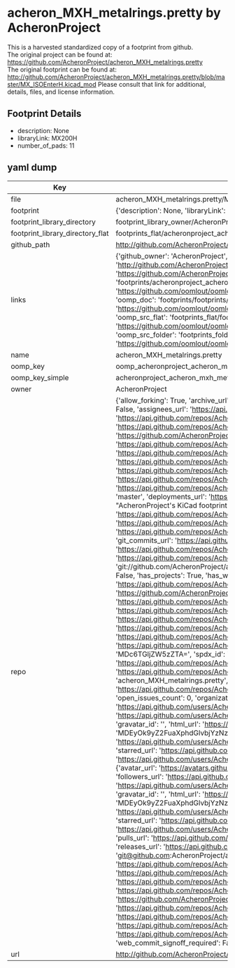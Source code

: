 # acheron_MXH_metalrings.pretty by AcheronProject  
This is a harvested standardized copy of a footprint from github.  
The original project can be found at:  
https://github.com/AcheronProject/acheron_MXH_metalrings.pretty  
The original footprint can be found at:
http://github.com/AcheronProject/acheron_MXH_metalrings.pretty/blob/master/MX_ISOEnterH.kicad_mod
Please consult that link for additional, details, files, and license information.  
## Footprint Details
* description: None  
* libraryLink: MX200H  
* number_of_pads: 11  
## yaml dump  
| Key | Value |  
| --- | --- |  
| file | acheron_MXH_metalrings.pretty/MX200H.kicad_mod |  
| footprint | {'description': None, 'libraryLink': 'MX200H', 'number_of_pads': 11} |  
| footprint_library_directory | footprint_library_owner/AcheronProject_acheron_MXH_metalrings.pretty |  
| footprint_library_directory_flat | footprints_flat/acheronproject_acheron_mxh_metalrings_mx200h/working |  
| github_path | http://github.com/AcheronProject/acheron_MXH_metalrings.pretty/blob/master/MX200H.kicad_mod |  
| links | {'github_owner': 'AcheronProject', 'github_repo_name': 'acheron_MXH_metalrings.pretty', 'github_src': 'http://github.com/AcheronProject/acheron_MXH_metalrings.pretty/blob/master/MX_ISOEnterH.kicad_mod', 'github_src_repo': 'https://github.com/AcheronProject/acheron_MXH_metalrings.pretty', 'oomp_bot': 'footprints/acheronproject_acheron_mxh_metalrings_mx200h/working', 'oomp_bot_github': 'https://github.com/oomlout/oomlout_oomp_footprint_bot/tree/main/footprints/acheronproject_acheron_mxh_metalrings_mx200h/working', 'oomp_doc': 'footprints/footprints/AcheronProject/acheron_MXH_metalrings/MX200H/working/', 'oomp_doc_github': 'https://github.com/oomlout/oomlout_oomp_footprint_doc/tree/main/footprints/footprints/AcheronProject/acheron_MXH_metalrings/MX200H/working', 'oomp_src_flat': 'footprints_flat/footprints_flat/acheronproject_acheron_mxh_metalrings_mx200h/working', 'oomp_src_flat_github': 'https://github.com/oomlout/oomlout_oomp_footprint_src/tree/main/footprints_flat/acheronproject_acheron_mxh_metalrings_mx200h/working', 'oomp_src_folder': 'footprints_folder/footprints_folder/AcheronProject/acheron_MXH_metalrings/MX200H/working', 'oomp_src_folder_github': 'https://github.com/oomlout/oomlout_oomp_footprint_src/tree/main/footprints_folder/AcheronProject/acheron_MXH_metalrings/MX200H/working'} |  
| name | acheron_MXH_metalrings.pretty |  
| oomp_key | oomp_acheronproject_acheron_mxh_metalrings_mx200h |  
| oomp_key_simple | acheronproject_acheron_mxh_metalrings_mx200h |  
| owner | AcheronProject |  
| repo | {'allow_forking': True, 'archive_url': 'https://api.github.com/repos/AcheronProject/acheron_MXH_metalrings.pretty/{archive_format}{/ref}', 'archived': False, 'assignees_url': 'https://api.github.com/repos/AcheronProject/acheron_MXH_metalrings.pretty/assignees{/user}', 'blobs_url': 'https://api.github.com/repos/AcheronProject/acheron_MXH_metalrings.pretty/git/blobs{/sha}', 'branches_url': 'https://api.github.com/repos/AcheronProject/acheron_MXH_metalrings.pretty/branches{/branch}', 'clone_url': 'https://github.com/AcheronProject/acheron_MXH_metalrings.pretty.git', 'collaborators_url': 'https://api.github.com/repos/AcheronProject/acheron_MXH_metalrings.pretty/collaborators{/collaborator}', 'comments_url': 'https://api.github.com/repos/AcheronProject/acheron_MXH_metalrings.pretty/comments{/number}', 'commits_url': 'https://api.github.com/repos/AcheronProject/acheron_MXH_metalrings.pretty/commits{/sha}', 'compare_url': 'https://api.github.com/repos/AcheronProject/acheron_MXH_metalrings.pretty/compare/{base}...{head}', 'contents_url': 'https://api.github.com/repos/AcheronProject/acheron_MXH_metalrings.pretty/contents/{+path}', 'contributors_url': 'https://api.github.com/repos/AcheronProject/acheron_MXH_metalrings.pretty/contributors', 'created_at': '2021-03-25T18:09:56Z', 'default_branch': 'master', 'deployments_url': 'https://api.github.com/repos/AcheronProject/acheron_MXH_metalrings.pretty/deployments', 'description': "AcheronProject's KiCad footprint library for hotswap MX sockets using metallized rings around the holes.", 'disabled': False, 'downloads_url': 'https://api.github.com/repos/AcheronProject/acheron_MXH_metalrings.pretty/downloads', 'events_url': 'https://api.github.com/repos/AcheronProject/acheron_MXH_metalrings.pretty/events', 'fork': False, 'forks': 0, 'forks_count': 0, 'forks_url': 'https://api.github.com/repos/AcheronProject/acheron_MXH_metalrings.pretty/forks', 'full_name': 'AcheronProject/acheron_MXH_metalrings.pretty', 'git_commits_url': 'https://api.github.com/repos/AcheronProject/acheron_MXH_metalrings.pretty/git/commits{/sha}', 'git_refs_url': 'https://api.github.com/repos/AcheronProject/acheron_MXH_metalrings.pretty/git/refs{/sha}', 'git_tags_url': 'https://api.github.com/repos/AcheronProject/acheron_MXH_metalrings.pretty/git/tags{/sha}', 'git_url': 'git://github.com/AcheronProject/acheron_MXH_metalrings.pretty.git', 'has_discussions': False, 'has_downloads': True, 'has_issues': True, 'has_pages': False, 'has_projects': True, 'has_wiki': True, 'homepage': None, 'hooks_url': 'https://api.github.com/repos/AcheronProject/acheron_MXH_metalrings.pretty/hooks', 'html_url': 'https://github.com/AcheronProject/acheron_MXH_metalrings.pretty', 'id': 351532089, 'is_template': False, 'issue_comment_url': 'https://api.github.com/repos/AcheronProject/acheron_MXH_metalrings.pretty/issues/comments{/number}', 'issue_events_url': 'https://api.github.com/repos/AcheronProject/acheron_MXH_metalrings.pretty/issues/events{/number}', 'issues_url': 'https://api.github.com/repos/AcheronProject/acheron_MXH_metalrings.pretty/issues{/number}', 'keys_url': 'https://api.github.com/repos/AcheronProject/acheron_MXH_metalrings.pretty/keys{/key_id}', 'labels_url': 'https://api.github.com/repos/AcheronProject/acheron_MXH_metalrings.pretty/labels{/name}', 'language': None, 'languages_url': 'https://api.github.com/repos/AcheronProject/acheron_MXH_metalrings.pretty/languages', 'license': {'key': 'other', 'name': 'Other', 'node_id': 'MDc6TGljZW5zZTA=', 'spdx_id': 'NOASSERTION', 'url': None}, 'merges_url': 'https://api.github.com/repos/AcheronProject/acheron_MXH_metalrings.pretty/merges', 'milestones_url': 'https://api.github.com/repos/AcheronProject/acheron_MXH_metalrings.pretty/milestones{/number}', 'mirror_url': None, 'name': 'acheron_MXH_metalrings.pretty', 'network_count': 0, 'node_id': 'MDEwOlJlcG9zaXRvcnkzNTE1MzIwODk=', 'notifications_url': 'https://api.github.com/repos/AcheronProject/acheron_MXH_metalrings.pretty/notifications{?since,all,participating}', 'open_issues': 0, 'open_issues_count': 0, 'organization': {'avatar_url': 'https://avatars.githubusercontent.com/u/63755935?v=4', 'events_url': 'https://api.github.com/users/AcheronProject/events{/privacy}', 'followers_url': 'https://api.github.com/users/AcheronProject/followers', 'following_url': 'https://api.github.com/users/AcheronProject/following{/other_user}', 'gists_url': 'https://api.github.com/users/AcheronProject/gists{/gist_id}', 'gravatar_id': '', 'html_url': 'https://github.com/AcheronProject', 'id': 63755935, 'login': 'AcheronProject', 'node_id': 'MDEyOk9yZ2FuaXphdGlvbjYzNzU1OTM1', 'organizations_url': 'https://api.github.com/users/AcheronProject/orgs', 'received_events_url': 'https://api.github.com/users/AcheronProject/received_events', 'repos_url': 'https://api.github.com/users/AcheronProject/repos', 'site_admin': False, 'starred_url': 'https://api.github.com/users/AcheronProject/starred{/owner}{/repo}', 'subscriptions_url': 'https://api.github.com/users/AcheronProject/subscriptions', 'type': 'Organization', 'url': 'https://api.github.com/users/AcheronProject'}, 'owner': {'avatar_url': 'https://avatars.githubusercontent.com/u/63755935?v=4', 'events_url': 'https://api.github.com/users/AcheronProject/events{/privacy}', 'followers_url': 'https://api.github.com/users/AcheronProject/followers', 'following_url': 'https://api.github.com/users/AcheronProject/following{/other_user}', 'gists_url': 'https://api.github.com/users/AcheronProject/gists{/gist_id}', 'gravatar_id': '', 'html_url': 'https://github.com/AcheronProject', 'id': 63755935, 'login': 'AcheronProject', 'node_id': 'MDEyOk9yZ2FuaXphdGlvbjYzNzU1OTM1', 'organizations_url': 'https://api.github.com/users/AcheronProject/orgs', 'received_events_url': 'https://api.github.com/users/AcheronProject/received_events', 'repos_url': 'https://api.github.com/users/AcheronProject/repos', 'site_admin': False, 'starred_url': 'https://api.github.com/users/AcheronProject/starred{/owner}{/repo}', 'subscriptions_url': 'https://api.github.com/users/AcheronProject/subscriptions', 'type': 'Organization', 'url': 'https://api.github.com/users/AcheronProject'}, 'private': False, 'pulls_url': 'https://api.github.com/repos/AcheronProject/acheron_MXH_metalrings.pretty/pulls{/number}', 'pushed_at': '2021-06-27T01:53:59Z', 'releases_url': 'https://api.github.com/repos/AcheronProject/acheron_MXH_metalrings.pretty/releases{/id}', 'size': 141, 'ssh_url': 'git@github.com:AcheronProject/acheron_MXH_metalrings.pretty.git', 'stargazers_count': 0, 'stargazers_url': 'https://api.github.com/repos/AcheronProject/acheron_MXH_metalrings.pretty/stargazers', 'statuses_url': 'https://api.github.com/repos/AcheronProject/acheron_MXH_metalrings.pretty/statuses/{sha}', 'subscribers_count': 1, 'subscribers_url': 'https://api.github.com/repos/AcheronProject/acheron_MXH_metalrings.pretty/subscribers', 'subscription_url': 'https://api.github.com/repos/AcheronProject/acheron_MXH_metalrings.pretty/subscription', 'svn_url': 'https://github.com/AcheronProject/acheron_MXH_metalrings.pretty', 'tags_url': 'https://api.github.com/repos/AcheronProject/acheron_MXH_metalrings.pretty/tags', 'teams_url': 'https://api.github.com/repos/AcheronProject/acheron_MXH_metalrings.pretty/teams', 'temp_clone_token': None, 'topics': [], 'trees_url': 'https://api.github.com/repos/AcheronProject/acheron_MXH_metalrings.pretty/git/trees{/sha}', 'updated_at': '2021-06-27T01:54:02Z', 'url': 'https://api.github.com/repos/AcheronProject/acheron_MXH_metalrings.pretty', 'visibility': 'public', 'watchers': 0, 'watchers_count': 0, 'web_commit_signoff_required': False} |  
| url | http://github.com/AcheronProject/acheron_MXH_metalrings.pretty |  

